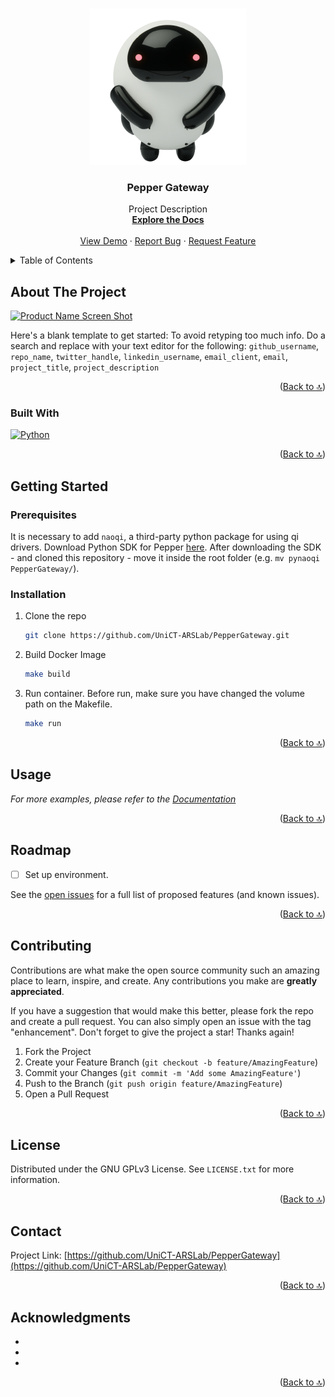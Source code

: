 <a name="readme-top"></a>

<!-- PROJECT SHIELDS -->
<!--
[![Contributors][contributors-shield]][contributors-url]
[![Forks][forks-shield]][forks-url]
[![Stargazers][stars-shield]][stars-url]
[![Issues][issues-shield]][issues-url]
[![MIT License][license-shield]][license-url]
[![LinkedIn][linkedin-shield]][linkedin-url]
-->


<!-- PROJECT LOGO -->
<br />
<div align="center">
  <a href="https://github.com/UniCT-ARSLab/PepperGateway">
    <img src="images/logo.png" alt="Logo" width="250" height="250">
  </a>

<h3 align="center">Pepper Gateway</h3>

  <p align="center">
    Project Description
    <br />
    <a href="https://github.com/UniCT-ARSLab/PepperGateway"><strong>Explore the Docs</strong></a>
    <br />
    <br />
    <a href="https://github.com/UniCT-ARSLab/PepperGateway">View Demo</a>
    ·
    <a href="https://github.com/UniCT-ARSLab/PepperGateway/issues">Report Bug</a>
    ·
    <a href="https://github.com/UniCT-ARSLab/PepperGateway/issues">Request Feature</a>
  </p>
</div>



<!-- TABLE OF CONTENTS -->
<details>
  <summary>Table of Contents</summary>
  <ol>
    <li>
      <a href="#about-the-project">About The Project</a>
      <ul>
        <li><a href="#built-with">Built With</a></li>
      </ul>
    </li>
    <li>
      <a href="#getting-started">Getting Started</a>
      <ul>
        <li><a href="#prerequisites">Prerequisites</a></li>
        <li><a href="#installation">Installation</a></li>
      </ul>
    </li>
    <li><a href="#usage">Usage</a></li>
    <li><a href="#roadmap">Roadmap</a></li>
    <li><a href="#contributing">Contributing</a></li>
    <li><a href="#license">License</a></li>
    <li><a href="#contact">Contact</a></li>
    <li><a href="#acknowledgments">Acknowledgments</a></li>
  </ol>
</details>



<!-- ABOUT THE PROJECT -->
## About The Project

[![Product Name Screen Shot][product-screenshot]](https://example.com)

Here's a blank template to get started: To avoid retyping too much info. Do a search and replace with your text editor for the following: `github_username`, `repo_name`, `twitter_handle`, `linkedin_username`, `email_client`, `email`, `project_title`, `project_description`

<p align="right">(<a href="#readme-top">Back to 🔝</a>)</p>



### Built With

[![Python][Python.org]][JQuery-url]

<p align="right">(<a href="#readme-top">Back to 🔝</a>)</p>



<!-- GETTING STARTED -->
## Getting Started

<!-- This is an example of how you may give instructions on setting up your project locally.
To get a local copy up and running follow these simple example steps. -->


### Prerequisites

It is necessary to add `naoqi`, a third-party python package for using qi drivers. Download Python SDK for Pepper [here](http://doc.aldebaran.com/2-5/dev/python/install_guide.html).
After downloading the SDK - and cloned this repository - move it inside the root folder (e.g. `mv pynaoqi PepperGateway/`).

### Installation

1. Clone the repo
   ```sh
   git clone https://github.com/UniCT-ARSLab/PepperGateway.git
   ```
2. Build Docker Image
   ```sh
   make build
   ```
3. Run container. Before run, make sure you have changed the volume path on the Makefile.
   ```sh
   make run
   ```

<p align="right">(<a href="#readme-top">Back to 🔝</a>)</p>



<!-- USAGE EXAMPLES -->
## Usage

<!-- Use this space to show useful examples of how a project can be used. Additional screenshots, code examples and demos work well in this space. You may also link to more resources. -->

_For more examples, please refer to the [Documentation](https://example.com)_

<p align="right">(<a href="#readme-top">Back to 🔝</a>)</p>



<!-- ROADMAP -->
## Roadmap

- [ ] Set up environment.

See the [open issues](https://github.com/UniCT-ARSLab/PepperGateway/issues) for a full list of proposed features (and known issues).

<p align="right">(<a href="#readme-top">Back to 🔝</a>)</p>



<!-- CONTRIBUTING -->
## Contributing

Contributions are what make the open source community such an amazing place to learn, inspire, and create. Any contributions you make are **greatly appreciated**.

If you have a suggestion that would make this better, please fork the repo and create a pull request. You can also simply open an issue with the tag "enhancement".
Don't forget to give the project a star! Thanks again!

1. Fork the Project
2. Create your Feature Branch (`git checkout -b feature/AmazingFeature`)
3. Commit your Changes (`git commit -m 'Add some AmazingFeature'`)
4. Push to the Branch (`git push origin feature/AmazingFeature`)
5. Open a Pull Request

<p align="right">(<a href="#readme-top">Back to 🔝</a>)</p>



<!-- LICENSE -->
## License

Distributed under the GNU GPLv3 License. See `LICENSE.txt` for more information.

<p align="right">(<a href="#readme-top">Back to 🔝</a>)</p>



<!-- CONTACT -->
## Contact

Project Link: [https://github.com/UniCT-ARSLab/PepperGateway](https://github.com/UniCT-ARSLab/PepperGateway)

<p align="right">(<a href="#readme-top">Back to 🔝</a>)</p>



<!-- ACKNOWLEDGMENTS -->
## Acknowledgments

* []()
* []()
* []()

<p align="right">(<a href="#readme-top">Back to 🔝</a>)</p>



<!-- MARKDOWN LINKS & IMAGES -->
<!-- https://www.markdownguide.org/basic-syntax/#reference-style-links -->
[contributors-shield]: https://img.shields.io/github/contributors/github_username/repo_name.svg?style=for-the-badge
[contributors-url]: https://github.com/UniCT-ARSLab/PepperGateway/graphs/contributors
[forks-shield]: https://img.shields.io/github/forks/github_username/repo_name.svg?style=for-the-badge
[forks-url]: https://github.com/UniCT-ARSLab/PepperGateway/network/members
[stars-shield]: https://img.shields.io/github/stars/github_username/repo_name.svg?style=for-the-badge
[stars-url]: https://github.com/UniCT-ARSLab/PepperGateway/stargazers
[issues-shield]: https://img.shields.io/github/issues/github_username/repo_name.svg?style=for-the-badge
[issues-url]: https://github.com/UniCT-ARSLab/PepperGateway/issues
[license-shield]: https://img.shields.io/github/license/github_username/repo_name.svg?style=for-the-badge
[license-url]: https://github.com/UniCT-ARSLab/PepperGateway/blob/master/LICENSE.txt
[linkedin-shield]: https://img.shields.io/badge/-LinkedIn-black.svg?style=for-the-badge&logo=linkedin&colorB=555
[linkedin-url]: https://linkedin.com/in/linkedin_username
[product-screenshot]: images/screenshot.png
[Next.js]: https://img.shields.io/badge/next.js-000000?style=for-the-badge&logo=nextdotjs&logoColor=white
[Next-url]: https://nextjs.org/
[React.js]: https://img.shields.io/badge/React-20232A?style=for-the-badge&logo=react&logoColor=61DAFB
[React-url]: https://reactjs.org/
[Vue.js]: https://img.shields.io/badge/Vue.js-35495E?style=for-the-badge&logo=vuedotjs&logoColor=4FC08D
[Vue-url]: https://vuejs.org/
[Angular.io]: https://img.shields.io/badge/Angular-DD0031?style=for-the-badge&logo=angular&logoColor=white
[Angular-url]: https://angular.io/
[Svelte.dev]: https://img.shields.io/badge/Svelte-4A4A55?style=for-the-badge&logo=svelte&logoColor=FF3E00
[Svelte-url]: https://svelte.dev/
[Laravel.com]: https://img.shields.io/badge/Laravel-FF2D20?style=for-the-badge&logo=laravel&logoColor=white
[Laravel-url]: https://laravel.com
[Bootstrap.com]: https://img.shields.io/badge/Bootstrap-563D7C?style=for-the-badge&logo=bootstrap&logoColor=white
[Bootstrap-url]: https://getbootstrap.com
[Python.org]: https://img.shields.io/badge/Python-3776AB?style=for-the-badge&logo=jquery&logoColor=white
[JQuery-url]: https://jquery.com 
